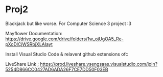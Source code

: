 # Proj2
Blackjack but like worse.
For Computer Science 3 project :3

Mayflower Documentation:
https://drive.google.com/drive/folders/1w_ojUgOA5_Re-pXoDlCjWSRbjXLAIayt 

Install Visual Studio Code & relavent github extensions ofc

LiveShare Link ; https://prod.liveshare.vsengsaas.visualstudio.com/join?5254D866CC0427AD6ADA26F7CE7DD50F03EB
